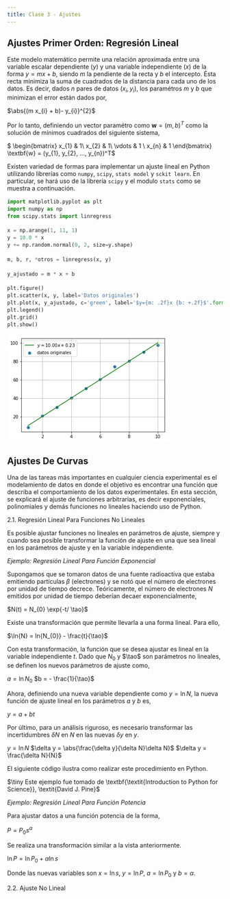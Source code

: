 ```yaml
---
title: Clase 3 - Ajustes
---
```


## Ajustes Primer Orden: Regresión Lineal

Este modelo matemático permite una relación aproximada entre una variable escalar dependiente ($y$) y una variable independiente ($x$) de la forma $y = mx + b$, siendo $m$ la pendiente de la recta y $b$ el intercepto. Ésta recta minimiza la suma de cuadrados de la distancia para cada uno de los datos. Es decir, dados $n$ pares de datos $(x_{i} , y_{i})$, los paramétros $m$ y $b$ que minimizan el error están dados por,

$\abs{(m x_{i} + b)- y_{i}}^{2}$

Por lo tanto, definiendo un vector paramétro como $\textbf{w} = (m, b)^{T}$ como la solución de mínimos cuadrados del siguiente sistema,

$ \begin{bmatrix}
	x_{1}  & 1\\
	x_{2}  & 1\\
	\vdots & 1 \\
	x_{n} & 1
	\end{bmatrix} \textbf{w} = (y_{1}, y_{2}, ..., y_{n})^T$

Existen variedad de formas para implementar un ajuste lineal en Python utilizando librerías como `numpy`, `scipy`, `stats model` y `sckit learn`. En particular, se hará uso de la librería `scipy` y el modulo `stats` como se muestra a continuación.

```python
import matplotlib.pyplot as plt
import numpy as np
from scipy.stats import linregress

x = np.arange(1, 11, 1)
y = 10.0 * x
y += np.random.normal(0, 2, size=y.shape)

m, b, r, *otros = linregress(x, y)

y_ajustado = m * x + b

plt.figure()
plt.scatter(x, y, label='Datos originales')
plt.plot(x, y_ajustado, c='green', label='$y={m: .2f}x {b: +.2f}$'.format(m=m, b=b))
plt.legend()
plt.grid()
plt.show()
```
![grafica](linear0.png)


## Ajustes De Curvas

Una de las tareas más importantes en cualquier ciencia experimental es el modelamiento de datos en donde el objetivo es encontrar una función que describa el comportamiento de los datos experimentales. En esta sección, se explicará el ajuste de funciones arbitrarias, es decir exponenciales, polinomiales y demás funciones no lineales haciendo uso de Python.

2.1. Regresión Lineal Para Funciones No Lineales

Es posible ajustar funciones no lineales en parámetros de ajuste, siempre y cuando sea posible transformar la función de ajuste en una que sea lineal en los parámetros de ajuste y en la variable independiente.

*Ejemplo: Regresión Lineal Para Función Exponencial*

Supongamos que se tomaron datos de una fuente radioactiva que estaba emitiendo partículas $\beta$ (electrones) y se notó que el número de electrones por unidad de tiempo decrece. Teóricamente, el número de electrones $N$ emitidos por unidad de tiempo deberían decaer exponencialmente,

$N(t) = N_{0} \exp{-t/ \tao}$


Existe una transformación que permite llevarla a una forma lineal. Para ello,

$\ln{N} = ln{N_{0}} - \frac{t}{\tao}$

Con esta transformación, la función que se desea ajustar es lineal en la variable independiente $t$. Dado que $N_{0}$ y $\tao$ son parámetros no lineales, se definen los nuevos parámetros de ajuste como,

$a = \ln{N_{0}}$
$b = - \frac{1}{\tao}$

Ahora, definiendo una nueva variable dependiente como $y=\ln{N}$, la nueva función de ajuste lineal en los parámetros $a$ y $b$ es,

$y = a + bt$

Por último, para un análisis riguroso, es necesario transformar las incertidumbres $\delta N$ en $N$ en las nuevas $\delta y$ en $y$.

$y = \ln{N}$
$\delta y = \abs{\frac{\delta y}{\delta N}\delta N}$
$\delta y = \frac{\delta N}{N}$

El siguiente código ilustra como realizar este procedimiento en Python.





$\tiny Este ejemplo fue tomado de \textbf{\textit{Introduction to Python for Science}}, \textit{David J. Pine}$

*Ejemplo: Regresión Lineal Para Función Potencia*

Para ajustar datos a una función potencia de la forma,

$P = P_{0}s^{\alpha}$

Se realiza una transformación similar a la vista anteriormente.

$\ln{P} = \ln{P_{0}} + \alpha \ln{s}$

Donde las nuevas variables son $x = \ln{s}$, $y = \ln{P}$, $a = \ln{P_{0}}$ y $b = \alpha$.

2.2. Ajuste No Lineal

